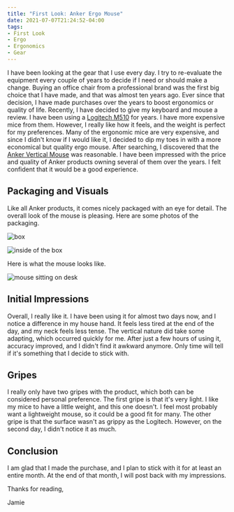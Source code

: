 ```yaml
---
title: "First Look: Anker Ergo Mouse"
date: 2021-07-07T21:24:52-04:00
tags:
- First Look
- Ergo
- Ergonomics
- Gear
---
```


I have been looking at the gear that I use every day. I try to re-evaluate the equipment every couple of years to decide if I need or should make a change. Buying an office chair from a professional brand was the first big choice that I have made, and that was almost ten years ago. Ever since that decision, I have made purchases over the years to boost ergonomics or quality of life. Recently, I have decided to give my keyboard and mouse a review. I have been using a [Logitech M510](https://www.logitech.com/en-us/products/mice/m510-wireless-mouse.910-001822.html?crid=7) for years. I have more expensive mice from them. However, I really like how it feels, and the weight is perfect for my preferences. Many of the ergonomic mice are very expensive, and since I didn't know if I would like it, I decided to dip my toes in with a more economical but quality ergo mouse. After searching, I discovered that the [Anker Vertical Mouse](https://us.anker.com/products/a7852) was reasonable. I have been impressed with the price and quality of Anker products owning several of them over the years. I felt confident that it would be a good experience.

## Packaging and Visuals

Like all Anker products, it comes nicely packaged with an eye for detail. The overall look of the mouse is pleasing. Here are some photos of the packaging.

![box](/images/anker-ergo/box.jpg)

![inside of the box](/images/anker-ergo/opened-box.jpg)

Here is what the mouse looks like.

![mouse sitting on desk](/images/anker-ergo/mouse.jpg)

## Initial Impressions

Overall, I really like it. I have been using it for almost two days now, and I notice a difference in my house hand. It feels less tired at the end of the day, and my neck feels less tense. The vertical nature did take some adapting, which occurred quickly for me. After just a few hours of using it, accuracy improved, and I didn't find it awkward anymore. Only time will tell if it's something that I decide to stick with.

## Gripes

I really only have two gripes with the product, which both can be considered personal preference. The first gripe is that it's very light. I like my mice to have a little weight, and this one doesn't. I feel most probably want a lightweight mouse, so it could be a good fit for many. The other gripe is that the surface wasn't as grippy as the Logitech. However, on the second day, I didn't notice it as much.

## Conclusion

I am glad that I made the purchase, and I plan to stick with it for at least an entire month. At the end of that month, I will post back with my impressions.

Thanks for reading,

Jamie
